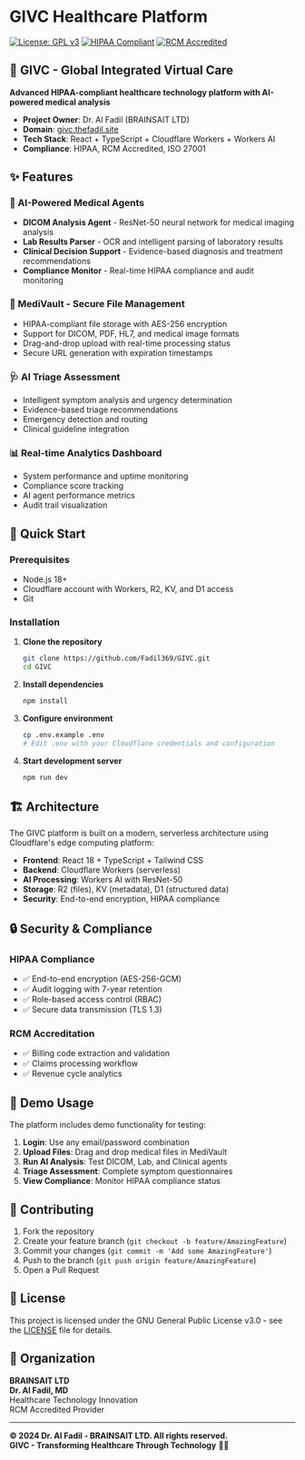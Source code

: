 # GIVC Healthcare Platform

[![License: GPL v3](https://img.shields.io/badge/License-GPLv3-blue.svg)](https://www.gnu.org/licenses/gpl-3.0)
[![HIPAA Compliant](https://img.shields.io/badge/HIPAA-Compliant-green.svg)](https://www.hhs.gov/hipaa/index.html)
[![RCM Accredited](https://img.shields.io/badge/RCM-Accredited-brightgreen.svg)](https://www.cms.gov/medicare/provider-enrollment-and-certification)

## 🏥 GIVC - Global Integrated Virtual Care

**Advanced HIPAA-compliant healthcare technology platform with AI-powered medical analysis**

- **Project Owner**: Dr. Al Fadil (BRAINSAIT LTD)  
- **Domain**: [givc.thefadil.site](https://givc.thefadil.site)  
- **Tech Stack**: React + TypeScript + Cloudflare Workers + Workers AI  
- **Compliance**: HIPAA, RCM Accredited, ISO 27001

## ✨ Features

### 🤖 AI-Powered Medical Agents
- **DICOM Analysis Agent** - ResNet-50 neural network for medical imaging analysis
- **Lab Results Parser** - OCR and intelligent parsing of laboratory results
- **Clinical Decision Support** - Evidence-based diagnosis and treatment recommendations
- **Compliance Monitor** - Real-time HIPAA compliance and audit monitoring

### 🔐 MediVault - Secure File Management
- HIPAA-compliant file storage with AES-256 encryption
- Support for DICOM, PDF, HL7, and medical image formats
- Drag-and-drop upload with real-time processing status
- Secure URL generation with expiration timestamps

### 🩺 AI Triage Assessment
- Intelligent symptom analysis and urgency determination
- Evidence-based triage recommendations
- Emergency detection and routing
- Clinical guideline integration

### 📊 Real-time Analytics Dashboard
- System performance and uptime monitoring
- Compliance score tracking
- AI agent performance metrics
- Audit trail visualization

## 🚀 Quick Start

### Prerequisites
- Node.js 18+ 
- Cloudflare account with Workers, R2, KV, and D1 access
- Git

### Installation

1. **Clone the repository**
   ```bash
   git clone https://github.com/Fadil369/GIVC.git
   cd GIVC
   ```

2. **Install dependencies**
   ```bash
   npm install
   ```

3. **Configure environment**
   ```bash
   cp .env.example .env
   # Edit .env with your Cloudflare credentials and configuration
   ```

4. **Start development server**
   ```bash
   npm run dev
   ```

## 🏗️ Architecture

The GIVC platform is built on a modern, serverless architecture using Cloudflare's edge computing platform:

- **Frontend**: React 18 + TypeScript + Tailwind CSS
- **Backend**: Cloudflare Workers (serverless)
- **AI Processing**: Workers AI with ResNet-50
- **Storage**: R2 (files), KV (metadata), D1 (structured data)
- **Security**: End-to-end encryption, HIPAA compliance

## 🔒 Security & Compliance

### HIPAA Compliance
- ✅ End-to-end encryption (AES-256-GCM)
- ✅ Audit logging with 7-year retention
- ✅ Role-based access control (RBAC)
- ✅ Secure data transmission (TLS 1.3)

### RCM Accreditation
- ✅ Billing code extraction and validation
- ✅ Claims processing workflow
- ✅ Revenue cycle analytics

## 📖 Demo Usage

The platform includes demo functionality for testing:

1. **Login**: Use any email/password combination
2. **Upload Files**: Drag and drop medical files in MediVault
3. **Run AI Analysis**: Test DICOM, Lab, and Clinical agents
4. **Triage Assessment**: Complete symptom questionnaires
5. **View Compliance**: Monitor HIPAA compliance status

## 🤝 Contributing

1. Fork the repository
2. Create your feature branch (`git checkout -b feature/AmazingFeature`)
3. Commit your changes (`git commit -m 'Add some AmazingFeature'`)
4. Push to the branch (`git push origin feature/AmazingFeature`)
5. Open a Pull Request

## 📄 License

This project is licensed under the GNU General Public License v3.0 - see the [LICENSE](LICENSE) file for details.

## 🏢 Organization

**BRAINSAIT LTD**  
**Dr. Al Fadil, MD**  
Healthcare Technology Innovation  
RCM Accredited Provider  

---

**© 2024 Dr. Al Fadil - BRAINSAIT LTD. All rights reserved.**  
**GIVC - Transforming Healthcare Through Technology** 🏥✨
